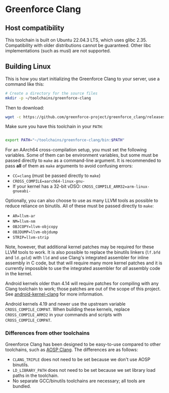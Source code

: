 # Greenforce Clang

## Host compatibility

This toolchain is built on Ubuntu 22.04.3 LTS, which uses glibc 2.35. Compatibility with older distributions cannot be guaranteed. Other libc implementations (such as musl) are not supported.

## Building Linux

This is how you start initializing the Greenforce Clang to your server, use a command like this:

```bash
# Create a directory for the source files
mkdir -p ~/toolchains/greenforce-clang
```

Then to download:

```bash
wget -c https://github.com/greenforce-project/greenforce_clang/releases/download/03032024/greenforce-clang-19.0.0-03032024-0142.tar.zst -O - | tar --use-compress-program=unzstd -xf - -C ~/toolchains/greenforce-clang

```

Make sure you have this toolchain in your `PATH`:

```bash

export PATH="~/toolchains/greenforce-clang/bin:$PATH"

```

For an AArch64 cross-compilation setup, you must set the following variables. Some of them can be environment variables, but some must be passed directly to `make` as a command-line argument. It is recommended to pass **all** of them as `make` arguments to avoid confusing errors:

- `CC=clang` (must be passed directly to `make`)
- `CROSS_COMPILE=aarch64-linux-gnu-`
- If your kernel has a 32-bit vDSO: `CROSS_COMPILE_ARM32=arm-linux-gnueabi-`

Optionally, you can also choose to use as many LLVM tools as possible to reduce reliance on binutils. All of these must be passed directly to `make`:

- `AR=llvm-ar`
- `NM=llvm-nm`
- `OBJCOPY=llvm-objcopy`
- `OBJDUMP=llvm-objdump`
- `STRIP=llvm-strip`

Note, however, that additional kernel patches may be required for these LLVM tools to work. It is also possible to replace the binutils linkers (`lf.bfd` and `ld.gold`) with `lld` and use Clang's integrated assembler for inline assembly in C code, but that will require many more kernel patches and it is currently impossible to use the integrated assembler for *all* assembly code in the kernel.

Android kernels older than 4.14 will require patches for compiling with any Clang toolchain to work; those patches are out of the scope of this project. See [android-kernel-clang](https://github.com/nathanchance/android-kernel-clang) for more information.

Android kernels 4.19 and newer use the upstream variable `CROSS_COMPILE_COMPAT`. When building these kernels, replace `CROSS_COMPILE_ARM32` in your commands and scripts with `CROSS_COMPILE_COMPAT`.

### Differences from other toolchains

Greenforce Clang has been designed to be easy-to-use compared to other toolchains, such as [AOSP Clang](https://android.googlesource.com/platform/prebuilts/clang/host/linux-x86/). The differences are as follows:

- `CLANG_TRIPLE` does not need to be set because we don't use AOSP binutils.
- `LD_LIBRARY_PATH` does not need to be set because we set library load paths in the toolchain.
- No separate GCC/binutils toolchains are necessary; all tools are bundled.
